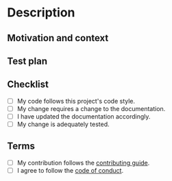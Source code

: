 <!--- Provide a general summary of your changes in the Title above -->
<!--- If you're unsure about any of the below, don't hesitate to ask. We're here to help! -->

# Description

<!--- Describe your changes in detail -->

## Motivation and context

<!--- Why is this change required? What problem does it solve? -->
<!--- If it fixes an open issue, please link to the issue here. -->

## Test plan

<!--- Please describe in detail how you tested your changes. -->

## Checklist

- [ ] My code follows this project's code style.
- [ ] My change requires a change to the documentation.
- [ ] I have updated the documentation accordingly.
- [ ] My change is adequately tested.

## Terms

- [ ] My contribution follows the [contributing guide](<https://github.com/blakeNaccarato/copier-python/blob/main/CONTRIBUTING.md>).
- [ ] I agree to follow the [code of conduct](<https://github.com/blakeNaccarato/copier-python/blob/main/.github/CODE_OF_CONDUCT.md>).
